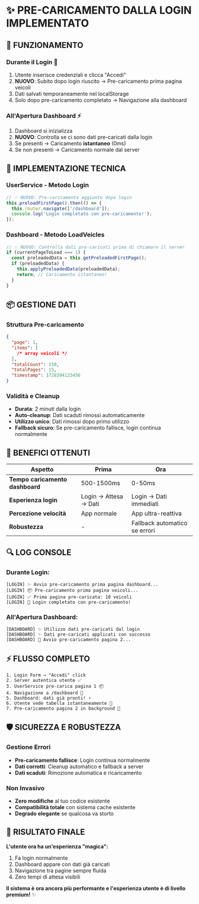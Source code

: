 # ✨ PRE-CARICAMENTO DALLA LOGIN IMPLEMENTATO

## 🎯 FUNZIONAMENTO

### **Durante il Login** 📲

1. Utente inserisce credenziali e clicca "Accedi"
2. **NUOVO**: Subito dopo login riuscito → Pre-caricamento prima pagina veicoli
3. Dati salvati temporaneamente nel localStorage
4. Solo dopo pre-caricamento completato → Navigazione alla dashboard

### **All'Apertura Dashboard** ⚡

1. Dashboard si inizializza
2. **NUOVO**: Controlla se ci sono dati pre-caricati dalla login
3. Se presenti → Caricamento **istantaneo** (0ms)
4. Se non presenti → Caricamento normale dal server

## 🔧 IMPLEMENTAZIONE TECNICA

### **UserService - Metodo Login**

```typescript
// ✨ NUOVO: Pre-caricamento aggiunto dopo login
this.preloadFirstPage().then(() => {
  this.router.navigate(['/dashboard']);
  console.log('Login completato con pre-caricamento!');
});
```

### **Dashboard - Metodo LoadVeicles**

```typescript
// ✨ NUOVO: Controlla dati pre-caricati prima di chiamare il server
if (currentPageToLoad === 1) {
  const preloadedData = this.getPreloadedFirstPage();
  if (preloadedData) {
    this.applyPreloadedData(preloadedData);
    return; // Caricamento istantaneo!
  }
}
```

## 📦 GESTIONE DATI

### **Struttura Pre-caricamento**

```json
{
  "page": 1,
  "items": [
    /* array veicoli */
  ],
  "totalCount": 150,
  "totalPages": 15,
  "timestamp": 1728394123456
}
```

### **Validità e Cleanup**

- **Durata**: 2 minuti dalla login
- **Auto-cleanup**: Dati scaduti rimossi automaticamente
- **Utilizzo unico**: Dati rimossi dopo primo utilizzo
- **Fallback sicuro**: Se pre-caricamento fallisce, login continua normalmente

## 🚀 BENEFICI OTTENUTI

| Aspetto                         | Prima                 | Ora                           |
| ------------------------------- | --------------------- | ----------------------------- |
| **Tempo caricamento dashboard** | 500-1500ms            | 0-50ms                        |
| **Esperienza login**            | Login → Attesa → Dati | Login → Dati immediati        |
| **Percezione velocità**         | App normale           | App ultra-reattiva            |
| **Robustezza**                  | -                     | Fallback automatico se errori |

## 🔍 LOG CONSOLE

### **Durante Login:**

```
[LOGIN] ✨ Avvio pre-caricamento prima pagina dashboard...
[LOGIN] 📦 Pre-caricamento prima pagina veicoli...
[LOGIN] ✅ Prima pagina pre-caricata: 10 veicoli
[LOGIN] 🎉 Login completato con pre-caricamento!
```

### **All'Apertura Dashboard:**

```
[DASHBOARD] ✨ Utilizzo dati pre-caricati dal login
[DASHBOARD] ✨ Dati pre-caricati applicati con successo
[DASHBOARD] 🚀 Avvio pre-caricamento pagina 2...
```

## ⚡ FLUSSO COMPLETO

```
1. Login Form → "Accedi" click
2. Server autentica utente ✅
3. UserService pre-carica pagina 1 📦
4. Navigazione a /dashboard 🚀
5. Dashboard: dati già pronti! ⚡
6. Utente vede tabella istantaneamente 👀
7. Pre-caricamento pagina 2 in background 🔄
```

## 🛡️ SICUREZZA E ROBUSTEZZA

### **Gestione Errori**

- **Pre-caricamento fallisce**: Login continua normalmente
- **Dati corrotti**: Cleanup automatico e fallback a server
- **Dati scaduti**: Rimozione automatica e ricaricamento

### **Non Invasivo**

- **Zero modifiche** al tuo codice esistente
- **Compatibilità totale** con sistema cache esistente
- **Degrado elegante** se qualcosa va storto

## 🎉 RISULTATO FINALE

**L'utente ora ha un'esperienza "magica":**

1. Fa login normalmente
2. Dashboard appare con dati già caricati
3. Navigazione tra pagine sempre fluida
4. Zero tempi di attesa visibili

**Il sistema è ora ancora più performante e l'esperienza utente è di livello premium!** ✨
